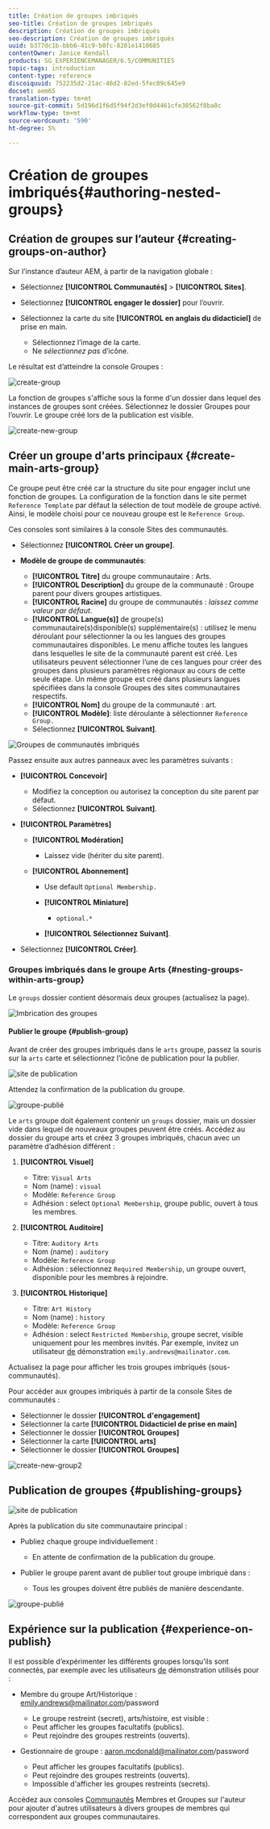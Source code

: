 ```yaml
---
title: Création de groupes imbriqués
seo-title: Création de groupes imbriqués
description: Création de groupes imbriqués
seo-description: Création de groupes imbriqués
uuid: b377dc1b-bbb6-41c9-b0fc-8281e1410685
contentOwner: Janice Kendall
products: SG_EXPERIENCEMANAGER/6.5/COMMUNITIES
topic-tags: introduction
content-type: reference
discoiquuid: 752235d2-21ac-46d2-82ed-5fec09c645e9
docset: aem65
translation-type: tm+mt
source-git-commit: 5d196d1f6d5f94f2d3ef0d4461cfe38562f8ba8c
workflow-type: tm+mt
source-wordcount: '590'
ht-degree: 5%

---
```



# Création de groupes imbriqués{#authoring-nested-groups}

## Création de groupes sur l’auteur {#creating-groups-on-author}

Sur l’instance d’auteur AEM, à partir de la navigation globale :

* Sélectionnez **[!UICONTROL Communautés]** > **[!UICONTROL Sites]**.
* Sélectionnez **[!UICONTROL engager le dossier]** pour l’ouvrir.
* Sélectionnez la carte du site **[!UICONTROL en anglais du didacticiel]** de prise en main.

   * Sélectionnez l’image de la carte.
   * Ne *sélectionnez pas* d’icône.

Le résultat est d’atteindre la console [](/help/communities/groups.md)Groupes :

![create-group](assets/create-group.png)

La fonction de groupes s&#39;affiche sous la forme d&#39;un dossier dans lequel des instances de groupes sont créées. Sélectionnez le dossier Groupes pour l’ouvrir. Le groupe créé lors de la publication est visible.

![create-new-group](assets/create-new-group.png)

## Créer un groupe d&#39;arts principaux {#create-main-arts-group}

Ce groupe peut être créé car la structure du site pour engager inclut une fonction de groupes. La configuration de la fonction dans le site permet `Reference Template` par défaut la sélection de tout modèle de groupe activé. Ainsi, le modèle choisi pour ce nouveau groupe est le `Reference Group`.

Ces consoles sont similaires à la console Sites des communautés.

* Sélectionnez **[!UICONTROL Créer un groupe]**.

* **Modèle de groupe de communautés**:

   * **[!UICONTROL Titre]** du groupe communautaire : Arts.
   * **[!UICONTROL Description]** du groupe de la communauté : Groupe parent pour divers groupes artistiques.
   * **[!UICONTROL Racine]** du groupe de communautés : *laissez comme valeur par défaut*.
   * **[!UICONTROL Langue(s)]** de groupe(s) communautaire(s)disponible(s) supplémentaire(s) : utilisez le menu déroulant pour sélectionner la ou les langues des groupes communautaires disponibles. Le menu affiche toutes les langues dans lesquelles le site de la communauté parent est créé. Les utilisateurs peuvent sélectionner l’une de ces langues pour créer des groupes dans plusieurs paramètres régionaux au cours de cette seule étape. Un même groupe est créé dans plusieurs langues spécifiées dans la console Groupes des sites communautaires respectifs.
   * **[!UICONTROL Nom]** du groupe de la communauté : art.
   * **[!UICONTROL Modèle]**: liste déroulante à sélectionner `Reference Group.`
   * Sélectionnez **[!UICONTROL Suivant]**.

![Groupes de communautés imbriqués](assets/parent-to-nestedgroup.png)

Passez ensuite aux autres panneaux avec les paramètres suivants :

* **[!UICONTROL Concevoir]**

   * Modifiez la conception ou autorisez la conception du site parent par défaut.
   * Sélectionnez **[!UICONTROL Suivant]**.

* **[!UICONTROL Paramètres]**

   * **[!UICONTROL Modération]**

      * Laissez vide (hériter du site parent).
   * **[!UICONTROL Abonnement]**

      * Use default `Optional Membership.`

      * **[!UICONTROL Miniature]**
         * `optional.*`
      * **[!UICONTROL Sélectionnez Suivant]**.



* Sélectionnez **[!UICONTROL Créer]**.

### Groupes imbriqués dans le groupe Arts {#nesting-groups-within-arts-group}

Le `groups` dossier contient désormais deux groupes (actualisez la page).

![Imbrication des groupes](assets/create-community-group.png)

#### Publier le groupe {#publish-group}

Avant de créer des groupes imbriqués dans le `arts` groupe, passez la souris sur la `arts` carte et sélectionnez l’icône de publication pour la publier.

![site de publication](assets/publish-site.png)

Attendez la confirmation de la publication du groupe.

![groupe-publié](assets/group-published.png)

Le `arts` groupe doit également contenir un `groups` dossier, mais un dossier vide dans lequel de nouveaux groupes peuvent être créés. Accédez au dossier du groupe arts et créez 3 groupes imbriqués, chacun avec un paramètre d’adhésion différent :

1. **[!UICONTROL Visuel]**

   * Titre: `Visual Arts`
   * Nom (name) : `visual`
   * Modèle: `Reference Group`
   * Adhésion : select `Optional Membership`, groupe public, ouvert à tous les membres.

1. **[!UICONTROL Auditoire]**

   * Titre: `Auditory Arts`
   * Nom (name) : `auditory`
   * Modèle: `Reference Group`
   * Adhésion : sélectionnez `Required Membership`, un groupe ouvert, disponible pour les membres à rejoindre.

1. **[!UICONTROL Historique]**

   * Titre: `Art History`
   * Nom (name) : `history`
   * Modèle: `Reference Group`
   * Adhésion : select `Restricted Membership`, groupe secret, visible uniquement pour les membres invités. Par exemple, invitez un utilisateur [de](/help/communities/tutorials.md#demo-users) démonstration `emily.andrews@mailinator.com`.

Actualisez la page pour afficher les trois groupes imbriqués (sous-communautés).

Pour accéder aux groupes imbriqués à partir de la console Sites de communautés :

* Sélectionner le dossier **[!UICONTROL d&#39;engagement]**
* Sélectionner la carte **[!UICONTROL Didacticiel de prise en main]**
* Sélectionner le dossier **[!UICONTROL Groupes]**
* Sélectionner la carte **[!UICONTROL arts]**
* Sélectionner le dossier **[!UICONTROL Groupes]**

![create-new-group2](assets/create-new-group2.png)

## Publication de groupes {#publishing-groups}

![site de publication](assets/publish-site.png)

Après la publication du site communautaire principal :

* Publiez chaque groupe individuellement :

   * En attente de confirmation de la publication du groupe.

* Publier le groupe parent avant de publier tout groupe imbriqué dans :

   * Tous les groupes doivent être publiés de manière descendante.

![groupe-publié](assets/group-published.png)

## Expérience sur la publication {#experience-on-publish}

Il est possible d’expérimenter les différents groupes lorsqu’ils sont connectés, par exemple avec les utilisateurs [de](/help/communities/tutorials.md#demo-users) démonstration utilisés pour :

* Membre du groupe Art/Historique : emily.andrews@mailinator.com/password
   * Le groupe restreint (secret), arts/histoire, est visible :
   * Peut afficher les groupes facultatifs (publics).
   * Peut rejoindre des groupes restreints (ouverts).

* Gestionnaire de groupe : aaron.mcdonald@mailinator.com/password

   * Peut afficher les groupes facultatifs (publics).
   * Peut rejoindre des groupes restreints (ouverts).
   * Impossible d&#39;afficher les groupes restreints (secrets).

Accédez aux consoles [Communautés](/help/communities/members.md) Membres et Groupes sur l&#39;auteur pour ajouter d&#39;autres utilisateurs à divers groupes de membres qui correspondent aux groupes communautaires.

